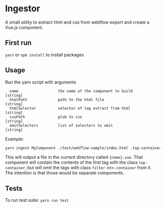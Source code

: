 # Ingestor
A small utility to extract html and css from webflow export and create a Vue.js component.

## First run
`yarn`
or
`npm install`
to install packages


## Usage
Run the yarn script with arguments
```
  name                  the name of the component to build                      [string]
  htmlPath              path to the html file                                   [string]
  htmlSelector          selector of tag extract from html                       [string]
  cssPath               glob to css                                             [string]
  omitSelectors         list of selectors to omit                               [string]
```

Example:
``` bash
yarn ingest MyComponent ./test/webflow-sample/index.html .top-container ./test/webflow-sample/css/kc-playdates-2.webflow.css .filter-btn-container
```
This will output a file in the current directory called `{name}.vue`.  That component will contain the contents of the first tag with the class `top-container`, but will omit the tags with class `filter-btn-container` from it.  The intention is that those would be separate components.

## Tests
To run test suite:
`yarn run test`
